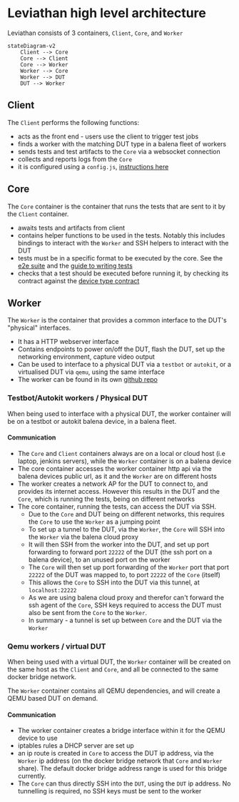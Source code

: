 # Leviathan high level architecture

Leviathan consists of 3 containers, `Client`, `Core`, and `Worker`

```mermaid
stateDiagram-v2
    Client --> Core
    Core --> Client
    Core --> Worker
    Worker --> Core
    Worker --> DUT
    DUT --> Worker
```

## Client

The `Client` performs the following functions:

- acts as the front end - users use the client to trigger test jobs
- finds a worker with the matching DUT type in a balena fleet of workers
- sends tests and test artifacts to the `Core` via a websocket connection
- collects and reports logs from the `Core`
- it is configured using a `config.js`, [instructions here](config-reference.md)

## Core

The `Core` container is the container that runs the tests that are sent to it by the `Client` container.

- awaits tests and artifacts from client
- contains helper functions to be used in the tests. Notably this includes bindings to interact with the `Worker` and SSH helpers to interact with the DUT
- tests must be in a specific format to be executed by the core. See the [e2e suite](../suites/e2e/) and the [guide to writing tests](./writing-tests.md)
- checks that a test should be executed before running it, by checking its contract against the [device type contract](https://github.com/balena-io/contracts/tree/master/contracts/hw.device-type)

## Worker

The `Worker` is the container that provides a common interface to the DUT's "physical" interfaces. 

- It has a HTTP webserver interface
- Contains endpoints to power on/off the DUT, flash the DUT, set up the networking environment, capture video output
- Can be used to interface to a physical DUT via a `testbot` or `autokit`, or a virtualised DUT via `qemu`, using the same interface
- The worker can be found in its own [github repo](https://github.com/balena-os/leviathan-worker) 

### Testbot/Autokit workers / Physical DUT

When being used to interface with a physical DUT, the worker container will be on a testbot or autokit balena device, in a balena fleet.

#### Communication 

- The `Core` and `Client` containers always are on a local or cloud host (i.e laptop, jenkins servers), while the `Worker` container is on a balena device
- The core container accesses the worker container http api via the balena devices public url, as it and the `Worker` are on different hosts
- The worker creates a network AP for the DUT to connect to, and provides its internet access. However this results in the DUT and the `Core`, which is running the tests, being on different networks
- The core container, running the tests, can access the DUT via SSH. 
  - Due to the `Core` and DUT being on different networks, this requires the `Core` to use the `Worker` as a jumping point
  - To set up a tunnel to the DUT, via the `Worker`, the `Core` will SSH into the `Worker` via the balena cloud proxy
  - It will then SSH from the worker into the DUT, and set up port forwarding to forward port `22222` of the DUT (the ssh port on a balena device), to an unused port on the worker
  - The `Core` will then set up port forwarding of the `Worker` port that port `22222` of the DUT was mapped to, to port `22222` of the `Core` (itself)
  - This allows the `Core` to SSH into the DUT via this tunnel, at `localhost:22222`
  - As we are using balena cloud proxy and therefor can't forward the ssh agent of the `Core`, SSH keys required to access the DUT must also be sent from the `Core` to the `Worker`.
  - In summary - a tunnel is set up between `Core` and the DUT via the `Worker`

### Qemu workers / virtual DUT

When being used with a virtual DUT, the `Worker` container will be created on the same host as the `Client` and `Core`, and all be connected to the same docker bridge network.

The `Worker` container contains all QEMU dependencies, and will create a QEMU based DUT on demand.

#### Communication

- The worker container creates a bridge interface within it for the QEMU device to use
- iptables rules a DHCP server are set up
- an ip route is created in `Core` to access the DUT ip address, via the `Worker` ip address (on the docker bridge network that `Core` and `Worker` share). The default docker bridge address range is used for this bridge currently.
- The `Core` can thus directly SSH into the `DUT`, using the `DUT` ip address. No tunnelling is required, no SSH keys must be sent to the worker